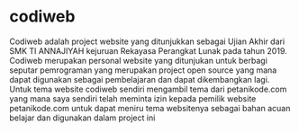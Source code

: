 # codiweb
Codiweb adalah project website yang ditunjukkan sebagai Ujian Akhir dari SMK TI ANNAJIYAH kejuruan Rekayasa Perangkat Lunak pada tahun 2019. Codiweb merupakan personal website yang ditunjukan untuk berbagi seputar pemrograman yang merupakan project open source yang mana dapat digunakan sebagai pembelajaran dan dapat dikembangkan lagi.
Untuk tema website codiweb sendiri mengambil tema dari petanikode.com yang mana saya sendiri telah meminta izin kepada pemilik website petanikode.com untuk dapat meniru tema websitenya sebagai bahan acuan belajar dan digunakan dalam project ini
